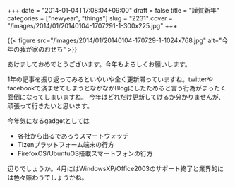 +++
date = "2014-01-04T17:08:04+09:00"
draft = false
title = "謹賀新年"
categories = ["newyear", "things"]
slug = "2231"
cover = "/images/2014/01/20140104-1707291-1-300x225.jpg"
+++

{{< figure src="/images/2014/01/20140104-170729-1-1024x768.jpg" alt="今年の我が家のおせち" >}}

あけましておめでとうございます。今年もよろしくお願いします。

1年の記事を振り返ってみるといやいや全く更新滞っていますね。twitterやfacebookで済ませてしまうとなかなかBlogにしたためると言う行為がまったく面倒になってしまいますね。
今年はどれだけ更新してけるか分かりませんが、頑張って行きたいと思います。

今年気になるgadgetとしては
<ul>
	<li>各社から出るであろうスマートウォッチ</li>
	<li>Tizenプラットフォーム端末の行方</li>
	<li>FirefoxOS/UbuntuOS搭載スマートフォンの行方</li>
</ul>
辺りでしょうか。4月にはWindowsXP/Office2003のサポート終了と業界的には色々賑わうでしょうかね。
